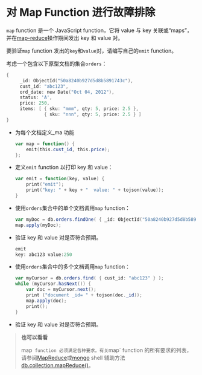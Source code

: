 # [ ](#)对 Map Function 进行故障排除

`map` function 是一个 JavaScript function，它将 value 与 key 关联或“maps”，并在[map-reduce]()操作期间发出 key 和 value 对。

要验证`map` function 发出的`key`和`value`对，请编写自己的`emit` function。

考虑一个包含以下原型文档的集合`orders`：

```powershell
{
     _id: ObjectId("50a8240b927d5d8b5891743c"),
     cust_id: "abc123",
     ord_date: new Date("Oct 04, 2012"),
     status: 'A',
     price: 250,
     items: [ { sku: "mmm", qty: 5, price: 2.5 },
              { sku: "nnn", qty: 5, price: 2.5 } ]
}
```

*   为每个文档定义_ma 功能
    ```powershell
    var map = function() {
        emit(this.cust_id, this.price);
    };
    ```
    
* 定义`emit` function 以打印 key 和 value：

    ```powershell
    var emit = function(key, value) {
        print("emit");
        print("key: " + key + "  value: " + tojson(value));
    }
    ```
    
* 使用`orders`集合中的单个文档调用`map` function：

    ```powershell
    var myDoc = db.orders.findOne( { _id: ObjectId("50a8240b927d5d8b5891743c") } );
    map.apply(myDoc);
    ```

* 验证 key 和 value 对是否符合预期。

    ```powershell
    emit
    key: abc123 value:250
    ```
    
* 使用`orders`集合中的多个文档调用`map` function：

    ```powershell
    var myCursor = db.orders.find( { cust_id: "abc123" } );
    while (myCursor.hasNext()) {
        var doc = myCursor.next();
        print ("document _id= " + tojson(doc._id));
        map.apply(doc);
        print();
    }
    ```

* 验证 key 和 value 对是否符合预期。

> **也可以看看**
>
> map` function 必须满足各种要求。有关`map` function 的所有要求的列表，请参阅[MapReduce]()或[mongo]() shell 辅助方法[db.collection.mapReduce()]()。